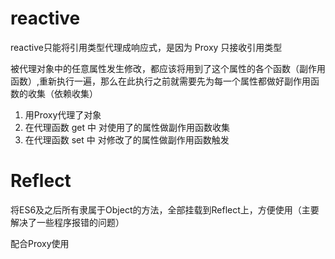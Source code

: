 # reactive
reactive只能将引用类型代理成响应式，是因为 Proxy 只接收引用类型

被代理对象中的任意属性发生修改，都应该将用到了这个属性的各个函数（副作用函数）,重新执行一遍，那么在此执行之前就需要先为每一个属性都做好副作用函数的收集（依赖收集）

1. 用Proxy代理了对象
2. 在代理函数 get 中 对使用了的属性做副作用函数收集
3. 在代理函数 set 中 对修改了的属性做副作用函数触发

# Reflect
将ES6及之后所有隶属于Object的方法，全部挂载到Reflect上，方便使用（主要解决了一些程序报错的问题）

配合Proxy使用